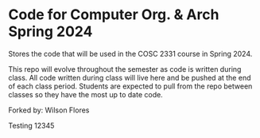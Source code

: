 # Code for Computer Org. & Arch Spring 2024

Stores the code that will be used in the COSC 2331 course in Spring 2024.

This repo will evolve throughout the semester as code is written during class. All code written during class will live here and be pushed at the end of each class period. Students are expected to pull from the repo between classes so they have the most up to date code.

Forked by: Wilson Flores

Testing 12345
